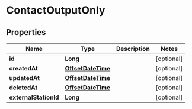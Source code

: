 
# ContactOutputOnly

## Properties
Name | Type | Description | Notes
------------ | ------------- | ------------- | -------------
**id** | **Long** |  |  [optional]
**createdAt** | [**OffsetDateTime**](OffsetDateTime.md) |  |  [optional]
**updatedAt** | [**OffsetDateTime**](OffsetDateTime.md) |  |  [optional]
**deletedAt** | [**OffsetDateTime**](OffsetDateTime.md) |  |  [optional]
**externalStationId** | **Long** |  |  [optional]



